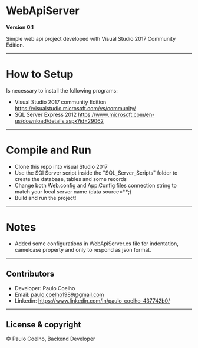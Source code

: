 # WebApiServer

**Version 0.1**

Simple web api project developed with Visual Studio 2017 Community Edition.

---

# How to Setup

Is necessary to install the following programs:

- Visual Studio 2017 community Edition <https://visualstudio.microsoft.com/vs/community/>
- SQL Server Express 2012 <https://www.microsoft.com/en-us/download/details.aspx?id=29062>

---

# Compile and Run

- Clone this repo into visual Studio 2017
- Use the SQl Server script inside the "SQL_Server_Scripts" folder to create the database, tables and some records
- Change both Web.config and App.Config files connection string to match your local server name (data source=****\****;)
- Build and run the project!

---

# Notes

- Added some configurations in WebApiServer.cs file for indentation, camelcase property and only to respond as json format.

---

## Contributors

- Developer: Paulo Coelho 
- Email: <paulo.coelho1989@gmail.com> 
- Linkedin: <https://www.linkedin.com/in/paulo-coelho-437742b0/>

---

## License & copyright

© Paulo Coelho, Backend Developer
